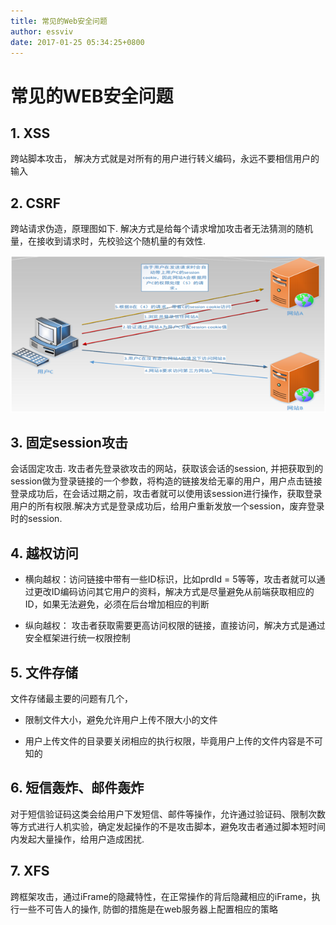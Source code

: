 ```yaml
---
title: 常见的Web安全问题
author: essviv
date: 2017-01-25 05:34:25+0800
---
```


# 常见的WEB安全问题

## 1. XSS

跨站脚本攻击， 解决方式就是对所有的用户进行转义编码，永远不要相信用户的输入

## 2. CSRF

跨站请求伪造，原理图如下. 解决方式是给每个请求增加攻击者无法猜测的随机量，在接收到请求时，先校验这个随机量的有效性.

![csrf](https://github.com/Essviv/images/blob/master/csrf.jpg?raw=true)

## 3. 固定session攻击

会话固定攻击. 攻击者先登录欲攻击的网站，获取该会话的session, 并把获取到的session做为登录链接的一个参数，将构造的链接发给无辜的用户，用户点击链接登录成功后，在会话过期之前，攻击者就可以使用该session进行操作，获取登录用户的所有权限.解决方式是登录成功后，给用户重新发放一个session，废弃登录时的session.

## 4. 越权访问

* 横向越权：访问链接中带有一些ID标识，比如prdId = 5等等，攻击者就可以通过更改ID编码访问其它用户的资料，解决方式是尽量避免从前端获取相应的ID，如果无法避免，必须在后台增加相应的判断

* 纵向越权： 攻击者获取需要更高访问权限的链接，直接访问，解决方式是通过安全框架进行统一权限控制

## 5. 文件存储

文件存储最主要的问题有几个，

* 限制文件大小，避免允许用户上传不限大小的文件

* 用户上传文件的目录要关闭相应的执行权限，毕竟用户上传的文件内容是不可知的

## 6. 短信轰炸、邮件轰炸

对于短信验证码这类会给用户下发短信、邮件等操作，允许通过验证码、限制次数等方式进行人机实验，确定发起操作的不是攻击脚本，避免攻击者通过脚本短时间内发起大量操作，给用户造成困扰.

## 7. XFS

跨框架攻击，通过iFrame的隐藏特性，在正常操作的背后隐藏相应的iFrame，执行一些不可告人的操作, 防御的措施是在web服务器上配置相应的策略 